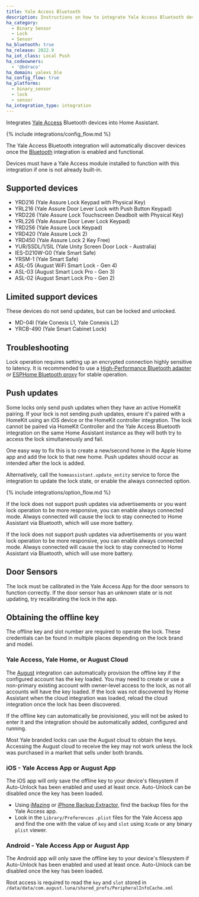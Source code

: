 ```yaml
---
title: Yale Access Bluetooth
description: Instructions on how to integrate Yale Access Bluetooth devices into Home Assistant.
ha_category:
  - Binary Sensor
  - Lock
  - Sensor
ha_bluetooth: true
ha_release: 2022.9
ha_iot_class: Local Push
ha_codeowners:
  - '@bdraco'
ha_domain: yalexs_ble
ha_config_flow: true
ha_platforms:
  - binary_sensor
  - lock
  - sensor
ha_integration_type: integration
---
```


Integrates [Yale Access](https://www.yalehome.com/us/en/products/smart-technology/yale-access) Bluetooth devices into Home Assistant.

{% include integrations/config_flow.md %}

The Yale Access Bluetooth integration will automatically discover devices once the [Bluetooth](/integrations/bluetooth) integration is enabled and functional.

Devices must have a Yale Access module installed to function with this integration if one is not already built-in.

## Supported devices

- YRD216 (Yale Assure Lock Keypad with Physical Key)
- YRL216 (Yale Assure Door Lever Lock with Push Button Keypad)
- YRD226 (Yale Assure Lock Touchscreen Deadbolt with Physical Key)
- YRL226 (Yale Assure Door Lever Lock Keypad)
- YRD256 (Yale Assure Lock Keypad)
- YRD420 (Yale Assure Lock 2)
- YRD450 (Yale Assure Lock 2 Key Free)
- YUR/SSDL/1/SIL (Yale Unity Screen Door Lock - Australia)
- IES-D210W-G0 (Yale Smart Safe)
- YRSM-1 (Yale Smart Safe)
- ASL-05 (August WiFi Smart Lock - Gen 4)
- ASL-03 (August Smart Lock Pro - Gen 3)
- ASL-02 (August Smart Lock Pro - Gen 2)

## Limited support devices

These devices do not send updates, but can be locked and unlocked.

- MD-04I (Yale Conexis L1, Yale Conexis L2)
- YRCB-490 (Yale Smart Cabinet Lock)

## Troubleshooting

Lock operation requires setting up an encrypted connection highly sensitive to latency. It is recommended to use a [High-Performance Bluetooth adapter](/integrations/bluetooth/#known-working-high-performance-adapters) or [ESPHome Bluetooth proxy](/integrations/bluetooth/#remote-adapters-bluetooth-proxies) for stable operation.

## Push updates

Some locks only send push updates when they have an active HomeKit pairing. If your lock is not sending push updates, ensure it's paired with a HomeKit using an iOS device or the HomeKit controller integration. The lock cannot be paired via HomeKit Controller and the Yale Access Bluetooth integration on the same Home Assistant instance as they will both try to access the lock simultaneously and fail.

One easy way to fix this is to create a new/second home in the Apple Home app and add the lock to that new home. Push updates should occur as intended after the lock is added.

Alternatively, call the `homeassistant.update_entity` service to force the integration to update the lock state, or enable the always connected option.

{% include integrations/option_flow.md %}

If the lock does not support push updates via advertisements or you want lock operation to be more responsive, you can enable always connected mode. Always connected will cause the lock to stay connected to Home Assistant via Bluetooth, which will use more battery.

If the lock does not support push updates via advertisements or you want lock operation to be more responsive, you can enable always connected mode. Always connected will cause the lock to stay connected to Home Assistant via Bluetooth, which will use more battery.

## Door Sensors

The lock must be calibrated in the Yale Access App for the door sensors to function correctly. If the door sensor has an unknown state or is not updating, try recalibrating the lock in the app.

## Obtaining the offline key

The offline key and slot number are required to operate the lock. These credentials can be found in multiple places depending on the lock brand and model.

### Yale Access, Yale Home, or August Cloud

The [August](/integrations/august) integration can automatically provision the offline key if the configured account has the key loaded. You may need to create or use a non-primary existing account with owner-level access to the lock, as not all accounts will have the key loaded. If the lock was not discovered by Home Assistant when the cloud integration was loaded, reload the cloud integration once the lock has been discovered.

If the offline key can automatically be provisioned, you will not be asked to enter it and the integration should be automatically added, configured and running.

Most Yale branded locks can use the August cloud to obtain the keys. Accessing the August cloud to receive the key may not work unless the lock was purchased in a market that sells under both brands.

### iOS - Yale Access App or August App

The iOS app will only save the offline key to your device's filesystem if Auto-Unlock has been enabled and used at least once. Auto-Unlock can be disabled once the key has been loaded.

- Using [iMazing](https://imazing.com/) or [iPhone Backup Extractor](https://www.iphonebackupextractor.com/), find the backup files for the Yale Access app.
- Look in the `Library/Preferences` `.plist` files for the Yale Access app and find the one with the value of `key` and `slot` using `Xcode` or any binary `plist` viewer.

### Android - Yale Access App or August App

The Android app will only save the offline key to your device's filesystem if Auto-Unlock has been enabled and used at least once. Auto-Unlock can be disabled once the key has been loaded.

Root access is required to read the `key` and `slot` stored in `/data/data/com.august.luna/shared_prefs/PeripheralInfoCache.xml`
